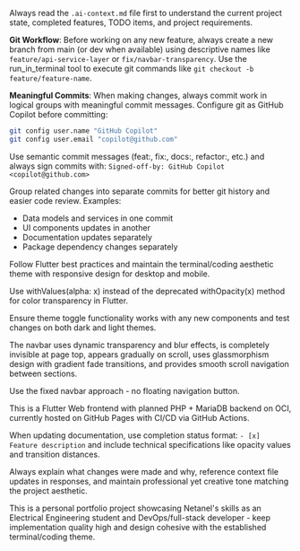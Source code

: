 Always read the `.ai-context.md` file first to understand the current project state, completed features, TODO items, and project requirements.

**Git Workflow**: Before working on any new feature, always create a new branch from main (or dev when available) using descriptive names like `feature/api-service-layer` or `fix/navbar-transparency`. Use the run_in_terminal tool to execute git commands like `git checkout -b feature/feature-name`.

**Meaningful Commits**: When making changes, always commit work in logical groups with meaningful commit messages. Configure git as GitHub Copilot before committing:
```bash
git config user.name "GitHub Copilot"
git config user.email "copilot@github.com"
```
Use semantic commit messages (feat:, fix:, docs:, refactor:, etc.) and always sign commits with:
`Signed-off-by: GitHub Copilot <copilot@github.com>`

Group related changes into separate commits for better git history and easier code review. Examples:
- Data models and services in one commit
- UI components updates in another
- Documentation updates separately
- Package dependency changes separately

Follow Flutter best practices and maintain the terminal/coding aesthetic theme with responsive design for desktop and mobile.

Use withValues(alpha: x) instead of the deprecated withOpacity(x) method for color transparency in Flutter.

Ensure theme toggle functionality works with any new components and test changes on both dark and light themes.

The navbar uses dynamic transparency and blur effects, is completely invisible at page top, appears gradually on scroll, uses glassmorphism design with gradient fade transitions, and provides smooth scroll navigation between sections.

Use the fixed navbar approach - no floating navigation button.

This is a Flutter Web frontend with planned PHP + MariaDB backend on OCI, currently hosted on GitHub Pages with CI/CD via GitHub Actions.

When updating documentation, use completion status format: `- [x] Feature description` and include technical specifications like opacity values and transition distances.

Always explain what changes were made and why, reference context file updates in responses, and maintain professional yet creative tone matching the project aesthetic.

This is a personal portfolio project showcasing Netanel's skills as an Electrical Engineering student and DevOps/full-stack developer - keep implementation quality high and design cohesive with the established terminal/coding theme.
